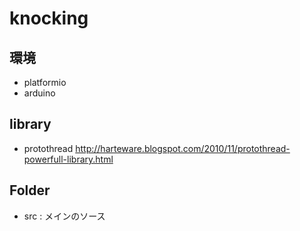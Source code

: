# knocking

## 環境
- platformio
- arduino

## library
- protothread
http://harteware.blogspot.com/2010/11/protothread-powerfull-library.html

## Folder
- src : メインのソース